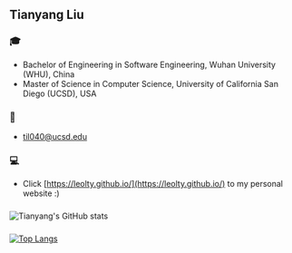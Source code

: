 ## Tianyang Liu

### 🎓 
- Bachelor of Engineering in Software Engineering, Wuhan University (WHU), China   
- Master of Science in Computer Science, University of California San Diego (UCSD), USA

### 📧
- til040@ucsd.edu

### 💻
- Click [https://leolty.github.io/](https://leolty.github.io/) to my personal website :)

###

![Tianyang's GitHub stats](https://github-readme-stats.vercel.app/api?username=Leolty&show_icons=true&hide_rank=true)

### 

[![Top Langs](https://github-readme-stats-kitswas.vercel.app/api/top-langs/?username=Leolty&count_private=true&langs_count=10&layout=compact&size_weight=1&count_weight=0&custom_title=Most%20Used%20Languages)](https://github.com/anuraghazra/github-readme-stats)
